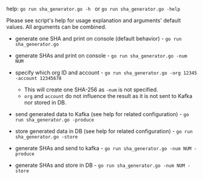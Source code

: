 help: `go run sha_generator.go -h ` or `go run sha_generator.go -help`

Please see script's help for usage explanation and arguments' default values. All arguments can be combined.

- generate one SHA and print on console (default behavior) - `go run sha_generator.go`
- generate <NUM> SHAs and print on console - `go run sha_generator.go -num NUM`

- specify which org ID and account - `go run sha_generator.go -org 12345 -account 12345678`
  - This will create one SHA-256 as `-num` is not specified.
  - `org` and `account` do not influence the result as it is not sent to Kafka nor stored in DB.

- send generated data to Kafka (see help for related configuration) - `go run sha_generator.go -produce`
- store  generated data in DB (see help for related configuration) - `go run sha_generator.go -store`

- generate <NUM> SHAs and send to kafka - `go run sha_generator.go -num NUM -produce`
- generate <NUM> SHAs and store in DB - `go run sha_generator.go -num NUM -store`
